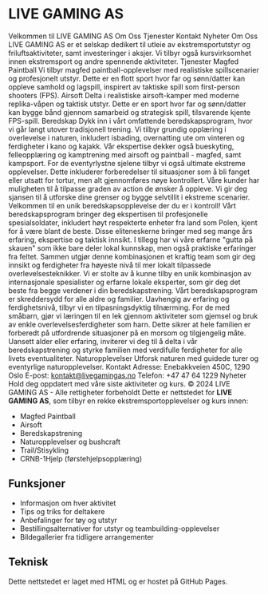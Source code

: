 # LIVE GAMING AS
Velkommen til LIVE GAMING AS
Om Oss
Tjenester
Kontakt
Nyheter
Om Oss
LIVE GAMING AS er et selskap dedikert til utleie av ekstremsportutstyr og friluftsaktiviteter, samt investeringer i aksjer. Vi tilbyr også kursvirksomhet innen ekstremsport og andre spennende aktiviteter.
Tjenester
Magfed Paintball
Vi tilbyr magfed paintball-opplevelser med realistiske spillscenarier og profesjonelt utstyr. Dette er en flott sport hvor far og sønn/datter kan oppleve samhold og lagspill, inspirert av taktiske spill som first-person shooters (FPS).
Airsoft
Delta i realistiske airsoft-kamper med moderne replika-våpen og taktisk utstyr. Dette er en sport hvor far og sønn/datter kan bygge bånd gjennom samarbeid og strategisk spill, tilsvarende kjente FPS-spill.
Beredskap
Dykk inn i vårt omfattende beredskapsprogram, hvor vi går langt utover tradisjonell trening. Vi tilbyr grundig opplæring i overlevelse i naturen, inkludert isbading, overnatting ute om vinteren og ferdigheter i kano og kajakk. Vår ekspertise dekker også bueskyting, felleopplæring og kamptrening med airsoft og paintball - magfed, samt kampsport.
For de eventyrlystne sjelene tilbyr vi også ultimate ekstreme opplevelser. Dette inkluderer forberedelser til situasjoner som å bli fanget eller utsatt for tortur, men alt gjennomføres nøye kontrollert. Våre kunder har muligheten til å tilpasse graden av action de ønsker å oppleve. Vi gir deg sjansen til å utforske dine grenser og bygge selvtillit i ekstreme scenarier. Velkommen til en unik beredskapsopplevelse der du er i kontroll!
Vårt beredskapsprogram bringer deg ekspertisen til profesjonelle spesialsoldater, inkludert høyt respekterte enheter fra land som Polen, kjent for å være blant de beste. Disse eliteneskerne bringer med seg mange års erfaring, ekspertise og taktisk innsikt. I tillegg har vi våre erfarne "gutta på skauen" som ikke bare deler lokal kunnskap, men også praktiske erfaringer fra feltet.
Sammen utgjør denne kombinasjonen et kraftig team som gir deg innsikt og ferdigheter fra høyeste nivå til mer lokalt tilpassede overlevelsesteknikker. Vi er stolte av å kunne tilby en unik kombinasjon av internasjonale spesialister og erfarne lokale eksperter, som gir deg det beste fra begge verdener i din beredskapstrening.
Vårt beredskapsprogram er skreddersydd for alle aldre og familier. Uavhengig av erfaring og ferdighetsnivå, tilbyr vi en tilpasningsdyktig tilnærming. For de med småbarn, gjør vi læringen til en lek gjennom aktiviteter som gjemsel og bruk av enkle overlevelsesferdigheter som harn. Dette sikrer at hele familien er forberedt på utfordrende situasjoner på en morsom og tilgjengelig måte. Uansett alder eller erfaring, inviterer vi deg til å delta i vår beredskapstrening og styrke familien med verdifulle ferdigheter for alle livets eventualiteter.
Naturopplevelser
Utforsk naturen med guidede turer og eventyrlige naturopplevelser.
Kontakt
Adresse: Enebakkveien 450C, 1290 Oslo
E-post: kontakt@livegamingas.no
Telefon: +47 47 64 1229
Nyheter
Hold deg oppdatert med våre siste aktiviteter og kurs.
© 2024 LIVE GAMING AS - Alle rettigheter forbeholdt
Dette er nettstedet for **LIVE GAMING AS**, som tilbyr en rekke ekstremsportopplevelser og kurs innen:
- Magfed Paintball
- Airsoft
- Beredskapstrening
- Naturopplevelser og bushcraft
- Trail/Stisykling
- CRNB-1Hjelp (førstehjelpsopplæring)

## Funksjoner
- Informasjon om hver aktivitet
- Tips og triks for deltakere
- Anbefalinger for tøy og utstyr
- Bestillingsalternativer for utstyr og teambuilding-opplevelser
- Bildegallerier fra tidligere arrangementer

## Teknisk
Dette nettstedet er laget med HTML og er hostet på GitHub Pages.
